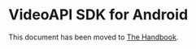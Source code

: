 # VideoAPI SDK for Android

This document has been moved to [The Handbook](https://jitsi.github.io/handbook/docs/dev-guide/dev-guide-android-sdk).
